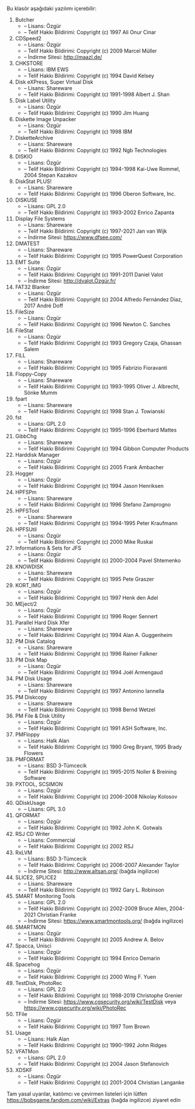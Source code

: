 Bu klasör aşağıdaki yazılımı içerebilir:

1. Butcher
   - – Lisans: Özgür
   - – Telif Hakkı Bildirimi: Copyright (c) 1997 Ali Onur Cinar
2. CDSpeed2
   - – Lisans: Özgür
   - – Telif Hakkı Bildirimi: Copyright (c) 2009 Marcel Müller
   - – İndirme Sitesi: http://maazl.de/
3. CHKSTORE
   - – Lisans: IBM EWS
   - – Telif Hakkı Bildirimi: Copyright (c) 1994 David Kelsey
4. Disk eXPress, Super Virtual Disk
   - – Lisans: Shareware
   - – Telif Hakkı Bildirimi: Copyright (c) 1991-1998 Albert J. Shan
5. Disk Label Utility
   - – Lisans: Özgür
   - – Telif Hakkı Bildirimi: Copyright (c) 1990 Jim Huang
6. Diskette Image Unpacker
   - – Lisans: Özgür
   - – Telif Hakkı Bildirimi: Copyright (c) 1998 IBM
7. DisketteArchive
   - – Lisans: Shareware
   - – Telif Hakkı Bildirimi: Copyright (c) 1992 Ngb Technologies
8. DISKIO
   - – Lisans: Özgür
   - – Telif Hakkı Bildirimi: Copyright (c) 1994-1998 Kai-Uwe Rommel, 2004 Stepan Kazakov
9. DiskStat PLUS!
   - – Lisans: Shareware
   - – Telif Hakkı Bildirimi: Copyright (c) 1996 Oberon Software, Inc.
10. DISKUSE
    - – Lisans: GPL 2.0
    - – Telif Hakkı Bildirimi: Copyright (c) 1993-2002 Enrico Zapanta
11. Display File Systems
    - – Lisans: Shareware
    - – Telif Hakkı Bildirimi: Copyright (c) 1997-2021 Jan van Wijk
    - – İndirme Sitesi: https://www.dfsee.com/
12. DMATEST
    - – Lisans: Shareware
    - – Telif Hakkı Bildirimi: Copyright (c) 1995 PowerQuest Corporation
13. EMT Suite
    - – Lisans: Özgür
    - – Telif Hakkı Bildirimi: Copyright (c) 1991-2011 Daniel Valot
    - – İndirme Sitesi: http://dvalot.Özgür.fr/
14. FAT32 Blanker
    - – Lisans: Özgür
    - – Telif Hakkı Bildirimi: Copyright (c) 2004 Alfredo Fernández Díaz, 2017 André Doff
15. FileSize
    - – Lisans: Özgür
    - – Telif Hakkı Bildirimi: Copyright (c) 1996 Newton C. Sanches
16. FileStat
    - – Lisans: Özgür
    - – Telif Hakkı Bildirimi: Copyright (c) 1993 Gregory Czaja, Ghassan Salem
17. FILL
    - – Lisans: Shareware
    - – Telif Hakkı Bildirimi: Copyright (c) 1995 Fabrizio Fioravanti
18. Floppy-Copy
    - – Lisans: Shareware
    - – Telif Hakkı Bildirimi: Copyright (c) 1993-1995 Oliver J. Albrecht, Sönke Mumm
19. fpart
    - – Lisans: Shareware
    - – Telif Hakkı Bildirimi: Copyright (c) 1998 Stan J. Towianski
20. fst
    - – Lisans: GPL 2.0
    - – Telif Hakkı Bildirimi: Copyright (c) 1995-1996 Eberhard Mattes
21. GibbChg
    - – Lisans: Shareware
    - – Telif Hakkı Bildirimi: Copyright (c) 1994 Gibbon Computer Products
22. Harddisk Manager
    - – Lisans: Özgür
    - – Telif Hakkı Bildirimi: Copyright (c) 2005 Frank Ambacher
23. Hogger
    - – Lisans: Özgür
    - – Telif Hakkı Bildirimi: Copyright (c) 1994 Jason Henriksen
24. HPFSPm
    - – Lisans: Shareware
    - – Telif Hakkı Bildirimi: Copyright (c) 1996 Stefano Zamprogno
25. HPFSTool
    - – Lisans: Shareware
    - – Telif Hakkı Bildirimi: Copyright (c) 1994-1995 Peter Kraufmann
26. HPFSUtil
    - – Lisans: Özgür
    - – Telif Hakkı Bildirimi: Copyright (c) 2000 Mike Ruskai
27. Informations & Sets for JFS
    - – Lisans: Özgür
    - – Telif Hakkı Bildirimi: Copyright (c) 2000-2004 Pavel Shtemenko
28. KNOWDISK
    - – Lisans: Shareware
    - – Telif Hakkı Bildirimi: Copyright (c) 1995 Pete Graszer
29. KORT_IMG
    - – Lisans: Özgür
    - – Telif Hakkı Bildirimi: Copyright (c) 1997 Henk den Adel
30. MEject/2
    - – Lisans: Özgür
    - – Telif Hakkı Bildirimi: Copyright (c) 1996 Roger Sennert
31. Parallel Hard Disk Xfer
    - – Lisans: Shareware
    - – Telif Hakkı Bildirimi: Copyright (c) 1994 Alan A. Guggenheim
32. PM Disk Catalog
    - – Lisans: Shareware
    - – Telif Hakkı Bildirimi: Copyright (c) 1996 Rainer Falkner
33. PM Disk Map
    - – Lisans: Özgür
    - – Telif Hakkı Bildirimi: Copyright (c) 1994 Joël Armengaud
34. PM Disk Usage
    - – Lisans: Shareware
    - – Telif Hakkı Bildirimi: Copyright (c) 1997 Antonino Iannella
35. PM Diskcopy
    - – Lisans: Shareware
    - – Telif Hakkı Bildirimi: Copyright (c) 1998 Bernd Wetzel
36. PM File & Disk Utility
    - – Lisans: Özgür
    - – Telif Hakkı Bildirimi: Copyright (c) 1991 ASH Software, Inc.
37. PMFloppy
    - – Lisans: Halk Alan
    - – Telif Hakkı Bildirimi: Copyright (c) 1990 Greg Bryant, 1995 Brady Flowers
38. PMFORMAT
    - – Lisans: BSD 3-Tümcecik
    - – Telif Hakkı Bildirimi: Copyright (c) 1995-2015 Noller & Breining Software
39. PXTOOL, SCSIMON
    - – Lisans: Özgür
    - – Telif Hakkı Bildirimi: Copyright (c) 2006-2008 Nikolay Kolosov
40. QDiskUsage
    - – Lisans: GPL 3.0
41. QFORMAT
    - – Lisans: Özgür
    - – Telif Hakkı Bildirimi: Copyright (c) 1992 John K. Gotwals
42. RSJ CD Writer
    - – Lisans: Commercial
    - – Telif Hakkı Bildirimi: Copyright (c) 2002 RSJ
43. RxLVM
    - – Lisans: BSD 3-Tümcecik
    - – Telif Hakkı Bildirimi: Copyright (c) 2006-2007 Alexander Taylor
    - – İndirme Sitesi: http://www.altsan.org/ (bağda ingilizce)
44. SLICE2, SPLICE2
    - – Lisans: Shareware
    - – Telif Hakkı Bildirimi: Copyright (c) 1992 Gary L. Robinson
45. SMART Monitoring Tools
    - – Lisans: GPL 2.0
    - – Telif Hakkı Bildirimi: Copyright (c) 2002-2009 Bruce Allen, 2004-2021 Christian Franke
    - – İndirme Sitesi: https://www.smartmontools.org/ (bağda ingilizce)
46. SMARTMON
    - – Lisans: Özgür
    - – Telif Hakkı Bildirimi: Copyright (c) 2005 Andrew A. Belov
47. Spacca, Unisci
    - – Lisans: Özgür
    - – Telif Hakkı Bildirimi: Copyright (c) 1994 Enrico Demarin
48. Spacehog
    - – Lisans: Özgür
    - – Telif Hakkı Bildirimi: Copyright (c) 2000 Wing F. Yuen
49. TestDisk, PhotoRec
    - – Lisans: GPL 2.0
    - – Telif Hakkı Bildirimi: Copyright (c) 1998-2019 Christophe Grenier
    - – İndirme Sitesi: https://www.cgsecurity.org/wiki/TestDisk veya https://www.cgsecurity.org/wiki/PhotoRec
50. TFile
    - – Lisans: Özgür
    - – Telif Hakkı Bildirimi: Copyright (c) 1997 Tom Brown
51. Usage
    - – Lisans: Halk Alan
    - – Telif Hakkı Bildirimi: Copyright (c) 1990-1992 John Ridges
52. VFATMon
    - – Lisans: GPL 2.0
    - – Telif Hakkı Bildirimi: Copyright (c) 2004 Jason Stefanovich
53. XDSKF
    - – Lisans: Özgür
    - – Telif Hakkı Bildirimi: Copyright (c) 2001-2004 Christian Langanke

Tam yasal uyarılar, katılımcı ve çevirmen listeleri için lütfen https://bobsgame.fandom.com/wiki/Extras (bağda ingilizce) ziyaret edin
